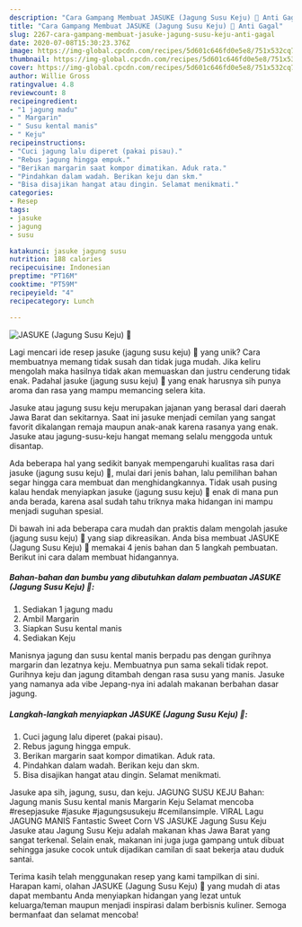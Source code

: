 ```yaml
---
description: "Cara Gampang Membuat JASUKE (Jagung Susu Keju) 🧡 Anti Gagal"
title: "Cara Gampang Membuat JASUKE (Jagung Susu Keju) 🧡 Anti Gagal"
slug: 2267-cara-gampang-membuat-jasuke-jagung-susu-keju-anti-gagal
date: 2020-07-08T15:30:23.376Z
image: https://img-global.cpcdn.com/recipes/5d601c646fd0e5e8/751x532cq70/jasuke-jagung-susu-keju-🧡-foto-resep-utama.jpg
thumbnail: https://img-global.cpcdn.com/recipes/5d601c646fd0e5e8/751x532cq70/jasuke-jagung-susu-keju-🧡-foto-resep-utama.jpg
cover: https://img-global.cpcdn.com/recipes/5d601c646fd0e5e8/751x532cq70/jasuke-jagung-susu-keju-🧡-foto-resep-utama.jpg
author: Willie Gross
ratingvalue: 4.8
reviewcount: 8
recipeingredient:
- "1 jagung madu"
- " Margarin"
- " Susu kental manis"
- " Keju"
recipeinstructions:
- "Cuci jagung lalu diperet (pakai pisau)."
- "Rebus jagung hingga empuk."
- "Berikan margarin saat kompor dimatikan. Aduk rata."
- "Pindahkan dalam wadah. Berikan keju dan skm."
- "Bisa disajikan hangat atau dingin. Selamat menikmati."
categories:
- Resep
tags:
- jasuke
- jagung
- susu

katakunci: jasuke jagung susu 
nutrition: 188 calories
recipecuisine: Indonesian
preptime: "PT16M"
cooktime: "PT59M"
recipeyield: "4"
recipecategory: Lunch

---
```



![JASUKE (Jagung Susu Keju) 🧡](https://img-global.cpcdn.com/recipes/5d601c646fd0e5e8/751x532cq70/jasuke-jagung-susu-keju-🧡-foto-resep-utama.jpg)

Lagi mencari ide resep jasuke (jagung susu keju) 🧡 yang unik? Cara membuatnya memang tidak susah dan tidak juga mudah. Jika keliru mengolah maka hasilnya tidak akan memuaskan dan justru cenderung tidak enak. Padahal jasuke (jagung susu keju) 🧡 yang enak harusnya sih punya aroma dan rasa yang mampu memancing selera kita.

Jasuke atau jagung susu keju merupakan jajanan yang berasal dari daerah Jawa Barat dan sekitarnya. Saat ini jasuke menjadi cemilan yang sangat favorit dikalangan remaja maupun anak-anak karena rasanya yang enak. Jasuke atau jagung-susu-keju hangat memang selalu menggoda untuk disantap.

Ada beberapa hal yang sedikit banyak mempengaruhi kualitas rasa dari jasuke (jagung susu keju) 🧡, mulai dari jenis bahan, lalu pemilihan bahan segar hingga cara membuat dan menghidangkannya. Tidak usah pusing kalau hendak menyiapkan jasuke (jagung susu keju) 🧡 enak di mana pun anda berada, karena asal sudah tahu triknya maka hidangan ini mampu menjadi suguhan spesial.


Di bawah ini ada beberapa cara mudah dan praktis dalam mengolah jasuke (jagung susu keju) 🧡 yang siap dikreasikan. Anda bisa membuat JASUKE (Jagung Susu Keju) 🧡 memakai 4 jenis bahan dan 5 langkah pembuatan. Berikut ini cara dalam membuat hidangannya.

<!--inarticleads1-->

##### Bahan-bahan dan bumbu yang dibutuhkan dalam pembuatan JASUKE (Jagung Susu Keju) 🧡:

1. Sediakan 1 jagung madu
1. Ambil  Margarin
1. Siapkan  Susu kental manis
1. Sediakan  Keju


Manisnya jagung dan susu kental manis berpadu pas dengan gurihnya margarin dan lezatnya keju. Membuatnya pun sama sekali tidak repot. Gurihnya keju dan jagung ditambah dengan rasa susu yang manis. Jasuke yang namanya ada vibe Jepang-nya ini adalah makanan berbahan dasar jagung. 

<!--inarticleads2-->

##### Langkah-langkah menyiapkan JASUKE (Jagung Susu Keju) 🧡:

1. Cuci jagung lalu diperet (pakai pisau).
1. Rebus jagung hingga empuk.
1. Berikan margarin saat kompor dimatikan. Aduk rata.
1. Pindahkan dalam wadah. Berikan keju dan skm.
1. Bisa disajikan hangat atau dingin. Selamat menikmati.


Jasuke apa sih, jagung, susu, dan keju. JAGUNG SUSU KEJU Bahan: Jagung manis Susu kental manis Margarin Keju Selamat mencoba #resepjasuke #jasuke #jagungsusukeju #cemilansimple. VIRAL Lagu JAGUNG MANIS Fantastic Sweet Corn VS JASUKE Jagung Susu Keju Jasuke atau Jagung Susu Keju adalah makanan khas Jawa Barat yang sangat terkenal. Selain enak, makanan ini juga juga gampang untuk dibuat sehingga jasuke cocok untuk dijadikan camilan di saat bekerja atau duduk santai. 

Terima kasih telah menggunakan resep yang kami tampilkan di sini. Harapan kami, olahan JASUKE (Jagung Susu Keju) 🧡 yang mudah di atas dapat membantu Anda menyiapkan hidangan yang lezat untuk keluarga/teman maupun menjadi inspirasi dalam berbisnis kuliner. Semoga bermanfaat dan selamat mencoba!
